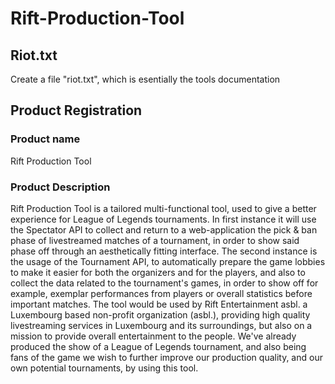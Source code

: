 # Rift-Production-Tool

## Riot.txt

Create a file "riot.txt", which is esentially the tools documentation

## Product Registration

### Product name

Rift Production Tool

### Product Description
Rift Production Tool is a tailored multi-functional tool, used to give a better experience for League of Legends tournaments.
In first instance it will use the Spectator API to collect and return to a web-application the pick & ban phase of livestreamed matches of a tournament, in order to show said phase off through an aesthetically fitting interface.
The second instance is the usage of the Tournament API, to automatically prepare the game lobbies to make it easier for both the organizers and for the players, and also to collect the data related to the tournament's games, in order to show off for example, exemplar performances from players or overall statistics before important matches.
The tool would be used by Rift Entertainment asbl. a Luxembourg based non-profit organization (asbl.), providing high quality livestreaming services in Luxembourg and its surroundings, but also on a mission to provide overall entertainment to the people. We've already produced the show of a League of Legends tournament, and also being fans of the game we wish to further improve our production quality,  and our own potential tournaments, by using this tool.
